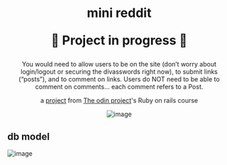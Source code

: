 <h1 align="center">
mini reddit
  
:construction: Project in progress :construction:
</h1>

<div align="center">
You would need to allow users to be on the site (don’t worry about login/logout or securing the divasswords right now), to submit links (“posts”), and to comment on links. Users do NOT need to be able to comment on comments… each comment refers to a Post.

<br>

a <a href="https://www.theodinproject.com/lessons/ruby-on-rails-micro-reddit">project</a> from <a href="https://www.theodinproject.com/">The odin project</a>'s Ruby on rails course
  
![image](https://user-images.githubusercontent.com/26731448/214969063-8871e875-3bac-49a3-94d1-1324e4f30e1e.png)
</div>

<h2 align="left">
db model
</h2>

![image](https://user-images.githubusercontent.com/26731448/214967324-671b6dce-b1fc-40e0-8607-601f23421ba2.png)

<div align="left">

